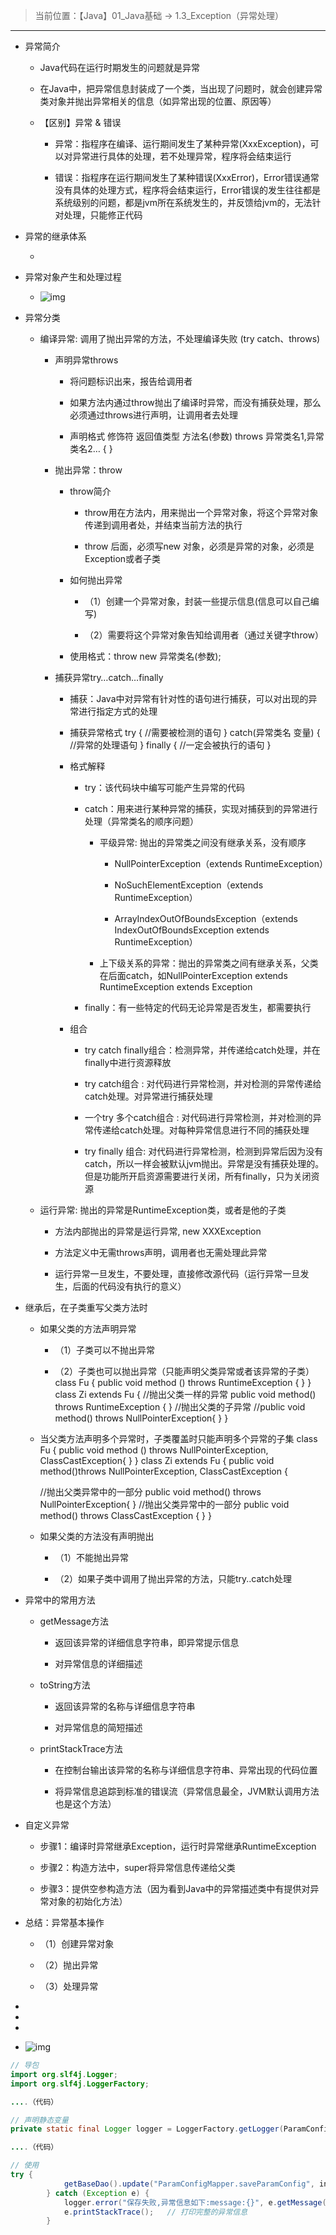 > 当前位置：【Java】01_Java基础  -> 1.3_Exception（异常处理）

---





- 异常简介

  - Java代码在运行时期发生的问题就是异常

  - 在Java中，把异常信息封装成了一个类，当出现了问题时，就会创建异常类对象并抛出异常相关的信息（如异常出现的位置、原因等）

  - 【区别】异常 & 错误

    - 异常：指程序在编译、运行期间发生了某种异常(XxxException)，可以对异常进行具体的处理，若不处理异常，程序将会结束运行

    - 错误：指程序在运行期间发生了某种错误(XxxError)，Error错误通常没有具体的处理方式，程序将会结束运行，Error错误的发生往往都是系统级别的问题，都是jvm所在系统发生的，并反馈给jvm的，无法针对处理，只能修正代码

- 异常的继承体系

  - 

- 异常对象产生和处理过程

  - ![img](https://api2.mubu.com/v3/document_image/f1586748-ff05-434c-ba98-37f1bca46b1d-780133.jpg)

- 异常分类

  - 编译异常: 调用了抛出异常的方法，不处理编译失败 (try catch、throws)

    - 声明异常throws

      - 将问题标识出来，报告给调用者

      - 如果方法内通过throw抛出了编译时异常，而没有捕获处理，那么必须通过throws进行声明，让调用者去处理

      - 声明格式
        修饰符 返回值类型 方法名(参数) throws 异常类名1,异常类名2… { 
        }

    - 抛出异常：throw

      - throw简介

        - throw用在方法内，用来抛出一个异常对象，将这个异常对象传递到调用者处，并结束当前方法的执行

        - throw 后面，必须写new 对象，必须是异常的对象，必须是Exception或者子类

      - 如何抛出异常

        - （1）创建一个异常对象，封装一些提示信息(信息可以自己编写)

        - （2）需要将这个异常对象告知给调用者（通过关键字throw）

      - 使用格式：throw new 异常类名(参数);

    - 捕获异常try…catch…finally

      - 捕获：Java中对异常有针对性的语句进行捕获，可以对出现的异常进行指定方式的处理 

      - 捕获异常格式
        try {
        //需要被检测的语句
        }
        catch(异常类名 变量) { 
        //异常的处理语句
        }
        finally {
        //一定会被执行的语句
        }

      - 格式解释

        - try：该代码块中编写可能产生异常的代码

        - catch：用来进行某种异常的捕获，实现对捕获到的异常进行处理（异常类名的顺序问题）

          - 平级异常: 抛出的异常类之间没有继承关系，没有顺序

            - NullPointerException（extends RuntimeException）

            - NoSuchElementException（extends RuntimeException）

            - ArrayIndexOutOfBoundsException（extends IndexOutOfBoundsException extends RuntimeException）

          - 上下级关系的异常：抛出的异常类之间有继承关系，父类在后面catch，如NullPointerException extends RuntimeException extends Exception

        - finally：有一些特定的代码无论异常是否发生，都需要执行

      - 组合

        - try catch finally组合：检测异常，并传递给catch处理，并在finally中进行资源释放

        - try catch组合 : 对代码进行异常检测，并对检测的异常传递给catch处理。对异常进行捕获处理

        - 一个try 多个catch组合 : 对代码进行异常检测，并对检测的异常传递给catch处理。对每种异常信息进行不同的捕获处理

        - try finally 组合: 对代码进行异常检测，检测到异常后因为没有catch，所以一样会被默认jvm抛出。异常是没有捕获处理的。但是功能所开启资源需要进行关闭，所有finally，只为关闭资源

  - 运行异常: 抛出的异常是RuntimeException类，或者是他的子类

    - 方法内部抛出的异常是运行异常, new XXXException

    - 方法定义中无需throws声明，调用者也无需处理此异常

    - 运行异常一旦发生，不要处理，直接修改源代码（运行异常一旦发生，后面的代码没有执行的意义）

- 继承后，在子类重写父类方法时

  - 如果父类的方法声明异常

    - （1）子类可以不抛出异常

    - （2）子类也可以抛出异常（只能声明父类异常或者该异常的子类）
      class Fu {
      public void method () throws RuntimeException {
      }
      }
      class Zi extends Fu {
      //抛出父类一样的异常
      public void method() throws RuntimeException {
      } 
      //抛出父类的子异常
      //public void method() throws NullPointerException{
      } 
      }

  - 当父类方法声明多个异常时，子类覆盖时只能声明多个异常的子集
    class Fu {
    public void method () throws NullPointerException, ClassCastException{
    }
    }
    class Zi extends Fu {
    public void method()throws NullPointerException, ClassCastException { 

    //抛出父类异常中的一部分
    public void method() throws NullPointerException{ 
    } 
    //抛出父类异常中的一部分
    public void method() throws ClassCastException { 
    }
    }

  - 如果父类的方法没有声明抛出

    - （1）不能抛出异常

    - （2）如果子类中调用了抛出异常的方法，只能try..catch处理

- 异常中的常用方法

  - getMessage方法

    - 返回该异常的详细信息字符串，即异常提示信息

    - 对异常信息的详细描述

  - toString方法

    - 返回该异常的名称与详细信息字符串

    - 对异常信息的简短描述

  - printStackTrace方法

    - 在控制台输出该异常的名称与详细信息字符串、异常出现的代码位置

    - 将异常信息追踪到标准的错误流（异常信息最全，JVM默认调用方法也是这个方法）

- 自定义异常

  - 步骤1：编译时异常继承Exception，运行时异常继承RuntimeException

  - 步骤2：构造方法中，super将异常信息传递给父类

  - 步骤3：提供空参构造方法（因为看到Java中的异常描述类中有提供对异常对象的初始化方法）

- 总结：异常基本操作

  - （1）创建异常对象

  - （2）抛出异常

  - （3）处理异常

- 

- 

- 

- ![img](image/11111.jpg)









```java
// 导包
import org.slf4j.Logger;
import org.slf4j.LoggerFactory;

....（代码）

// 声明静态变量
private static final Logger logger = LoggerFactory.getLogger(ParamConfigServiceImpl.class);

....（代码）

// 使用
try {
			getBaseDao().update("ParamConfigMapper.saveParamConfig", inputObject.getParams());
		} catch (Exception e) {
			logger.error("保存失败,异常信息如下:message:{}", e.getMessage());
			e.printStackTrace();   // 打印完整的异常信息
		}
```







